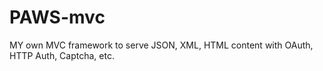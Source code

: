 PAWS-mvc
========

MY own MVC framework to serve JSON, XML, HTML content with OAuth, HTTP Auth, Captcha, etc.
